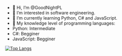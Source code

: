 - 👋 Hi, I’m @GoodNightPL
- 👀 I’m interested in software engineering.
- 🌱 I’m currently learning Python, C# and JavaScript.
- 📝 My knowledge level of programming languages:
- Python: Intermediate
- C#: Begginer
- JavaScript: Begginer

[![Top Langs](https://github-readme-stats.vercel.app/api/top-langs/?username=GoodNightPL)](https://github.com/anuraghazra/github-readme-stats)

<!---
GoodNightPL/GoodNightPL is a ✨ special ✨ repository because its `README.md` (this file) appears on your GitHub profile.
You can click the Preview link to take a look at your changes.
--->
